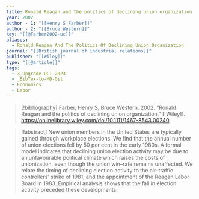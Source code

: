 ```yaml
---
title: Ronald Reagan and the politics of declining union organization
year: 2002
author - 1: "[[Henry S Farber]]"
author - 2: "[[Bruce Western]]"
key: "[[@Farber2002-uc]]"
aliases:
  - Ronald Reagan And The Politics Of Declining Union Organization
journal: "[[British journal of industrial relations]]"
publisher: "[[Wiley]]"
type: "[[@article]]"
tags:
  - 3_Upgrade-OCT-2023
  - _BibTex-to-MD-Git
  - Economics
  - Labor
---
```


> [!bibliography]
> Farber, Henry S, Bruce Western. 2002. “Ronald Reagan and the politics of declining union organization.” [[Wiley]]. https://onlinelibrary.wiley.com/doi/10.1111/1467-8543.00240

> [!abstract]
> New union members in the United States are typically gained through workplace elections. We find that the annual number of union elections fell by 50 per cent in the early 1980s. A formal model indicates that declining union election activity may be due to an unfavourable political climate which raises the costs of unionization, even though the union win–rate remains unaffected. We relate the timing of declining election activity to the air–traffic controllers’ strike of 1981, and the appointment of the Reagan Labor Board in 1983. Empirical analysis shows that the fall in election activity preceded these developments.